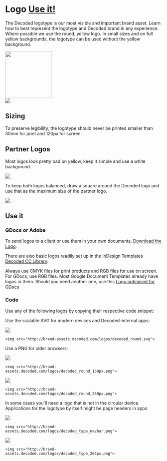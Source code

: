 # Logo [Use it!](#use-it)

The Decoded logotype is our most visible and important brand asset. Learn how to best represent the logotype and Decoded brand in any experience.  
Where possible we use the round, yellow logo. In small sizes and on full yellow backgrounds, the logotype can be used without the yellow background.

<div class="example">
  <img src="http://brand-assets.decoded.com/logos/decoded_round.svg" width="150" height="150">
</div>

<div class="example bg-yellow">
  <img src="http://brand-assets.decoded.com/logos/decoded_type_navbar.png" class="margin-top-XL margin-bottom-XL">
</div>

## Sizing

To preserve legibility, the logotype should never be printed smaller than 30mm for print and 120px for screen.   

## Partner Logos

Most logos look pretty bad on yellow, keep it simple and use a white background.

<div class="example">
  <img src="http://brand-assets.decoded.com/BrandGuidelines/partner-logos-example.png">
</div>

To keep both logos balanced, draw a square around the Decoded logo and use that as the maximum size of the partner logo.
<div class="example">
  <img src="http://brand-assets.decoded.com/BrandGuidelines/partner-logos-sizing.png">
</div>


## Use it

### GDocs or Adobe

To send logos to a client or use them in your own documents, [Download the Logo](https://drive.google.com/a/decoded.co/folderview?id=0B7zlrpAcS_XNM3NfU0pCTjRUSmc&usp=sharing).

There are also basic logos readily set up in the InDesign Templates [Decoded CC Library](/pages/how-to/cc-library).

Always use CMYK files for print products and RGB files for use on screen. For GDocs, use RGB files. Most Google Document Templates already have logos in them. Should you need another one, use this [Logo optimised for GDocs](https://drive.google.com/a/decoded.co/file/d/0B7zlrpAcS_XNMlBOTmdjNDI5MXM/view?usp=sharing)

### Code

Use any of the following logos by copying their respective code snippet:


Use the scalable SVG for modern devices and Decoded-internal apps:

<div class="example">
  <img src="http://brand-assets.decoded.com/logos/decoded_round.svg">
</div>

```<img src="http://brand-assets.decoded.com/logos/decoded_round.svg">```

Use a PNG for older browsers:

<div class="example">
  <img src="http://brand-assets.decoded.com/logos/decoded_round_150px.png">
</div>

```<img src="http://brand-assets.decoded.com/logos/decoded_round_150px.png">```


<div class="example">
  <img src="http://brand-assets.decoded.com/logos/decoded_round_250px.png">
</div>

```<img src="http://brand-assets.decoded.com/logos/decoded_round_250px.png">```

In some cases you'll need a logo that is not in the circular device. Applications for the logotype by itself might be page headers in apps.

<div class="example">
  <img src="http://brand-assets.decoded.com/logos/decoded_type_navbar.png">
</div>

```<img src="http://brand-assets.decoded.com/logos/decoded_type_navbar.png">```

<div class="example">
  <img src="http://brand-assets.decoded.com/logos/decoded_type_265px.png">
</div>

```<img src="http://brand-assets.decoded.com/logos/decoded_type_265px.png">```
